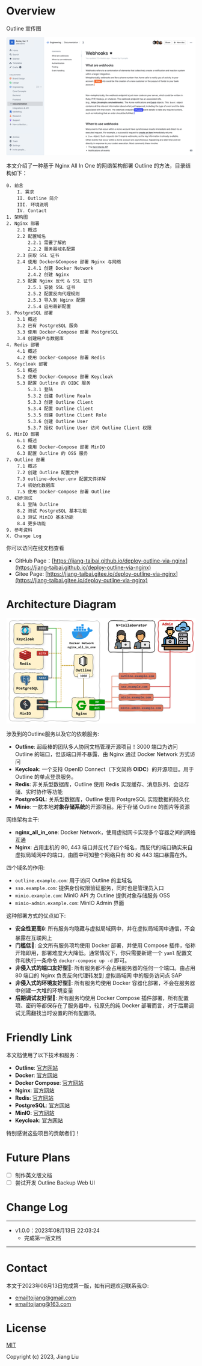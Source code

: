 # Overview

Outline 宣传图

![0-outline-updated](docs/assets/0-outline-updated.png)

本文介绍了一种基于 Nginx All In One 的网络架构部署 Outline 的方法，目录结构如下：

```
0. 前言
    I. 需求
    II. Outline 简介
    III. 环境说明
    IV. Contact
1. 架构图
2. Nginx 部署
    2.1 概述
    2.2 配置域名
        2.2.1 需要了解的
        2.2.2 服务器域名配置
    2.3 获取 SSL 证书
    2.4 使用 Docker&Compose 部署 Nginx 与网络
        2.4.1 创建 Docker Network
        2.4.2 创建 Nginx
    2.5 配置 Nginx 反代 & SSL 证书
        2.5.1 安装 SSL 证书
        2.5.2 配置反向代理规则
        2.5.3 导入到 Nginx 配置
        2.5.4 启用最新配置
3. PostgreSQL 部署
    3.1 概述
    3.2 已有 PostgreSQL 服务
    3.3 使用 Docker-Compose 部署 PostgreSQL
    3.4 创建用户与数据库
4. Redis 部署
    4.1 概述
    4.2 使用 Docker-Compose 部署 Redis
5. Keycloak 部署
    5.1 概述
    5.2 使用 Docker-Compose 部署 Keycloak
    5.3 配置 Outline 的 OIDC 服务
        5.3.1 登陆
        5.3.2 创建 Outline Realm
        5.3.3 创建 Outline Client
        5.3.4 配置 Outline Client
        5.3.5 创建 Outline Client Role
        5.3.6 创建 Outline User
        5.3.7 授权 Outline User 访问 Outline Client 权限
6. MinIO 部署
    6.1 概述
    6.2 使用 Docker-Compose 部署 MinIO
    6.3 配置 Outline 的 OSS 服务
7. Outline 部署
    7.1 概述
    7.2 创建 Outline 配置文件
    7.3 outline-docker.env 配置文件详解
    7.4 初始化数据库
    7.5 使用 Docker-Compose 部署 Outline
8. 初步测试
    8.1 登陆 Outline
    8.2 测试 PostgreSQL 基本功能
    8.3 测试 MinIO 基本功能
    8.4 更多功能
9. 参考资料
X. Change Log
```

你可以访问在线文档查看

- GitHub Page：[https://jiang-taibai.github.io/deploy-outline-via-nginx](https://jiang-taibai.github.io/deploy-outline-via-nginx)
- Gitee Page: [https://jiang-taibai.gitee.io/deploy-outline-via-nginx](https://jiang-taibai.gitee.io/deploy-outline-via-nginx)

# Architecture Diagram

![Outline 架构图](docs/assets/1-architecture-diagram-v3.png)

涉及到的Outline服务以及它的依赖服务: 

- **Outline**: 超级棒的团队多人协同文档管理开源项目！3000 端口为访问 Outline 的端口，但该端口并不暴露，由 Nginx 通过 Docker Network 方式访问
- **Keycloak**: 一个支持 OpenID Connect（下文简称 **OIDC**）的开源项目。用于 Outline 的单点登录服务。
- **Redis**: 非关系型数据库，Outline 使用 Redis 实现缓存、消息队列、会话存储、实时协作等功能
- **PostgreSQL**: 关系型数据库，Outline 使用 PostgreSQL 实现数据的持久化
- **Minio**: 一款本地**对象存储系统**的开源项目。用于存储 Outline 的图片等资源

网络架构主干:

- **nginx_all_in_one**: Docker Network，使用虚拟网卡实现多个容器之间的网络互通
- **Nginx**: 占用主机的 80, 443 端口并反代了四个域名，而反代的端口确实来自虚拟局域网中的端口，由图中可知整个网络只有 80 和 443 端口暴露在外。

四个域名的作用: 

- `outline.example.com`: 用于访问 Outline 的主域名
- `sso.example.com`: 提供身份权限验证服务，同时也是管理员入口
- `minio.example.com`: MinIO API 为 Outline 提供对象存储服务 OSS
- `minio-admin.example.com`: MinIO Admin 界面

这种部署方式的优点如下: 

- **安全性更高**🔒: 所有服务均隐藏与虚拟局域网中，并在虚拟局域网中通信，不会暴露在互联网上
- **门槛低**🎁: 全文所有服务项均使用 Docker 部署，并使用 Compose 插件，俗称开箱即用，部署难度大大降低。通常情况下，你只需要新建一个 `yaml` 配置文件和执行一条命令 `docker-compose up -d` 即可。
- **非侵入式的端口友好型**🚪: 所有服务都不会占用服务器的任何一个端口。由占用 80 端口的 Nginx 负责反向代理转发到 虚拟局域网 中的服务访问点 SAP
- **非侵入式的环境友好型**🐳: 所有服务均使用 Docker 容器化部署，不会在服务器中创建一大堆的环境变量
- **后期调试友好型**🔧: 所有服务均使用 Docker Compose 插件部署，所有配置项、密码等都保存在了服务器中，较原先的纯 Docker 部署而言，对于后期调试无需翻找当时设置的所有配置项。

# Friendly Link

本文档使用了以下技术和服务：

- **Outline**: [官方网站](https://www.getoutline.com/)
- **Docker**: [官方网站](https://www.docker.com/)
- **Docker Compose**: [官方网站](https://docs.docker.com/compose/)
- **Nginx**: [官方网站](https://nginx.org/)
- **Redis**: [官方网站](https://redis.io/)
- **PostgreSQL**: [官方网站](https://www.postgresql.org/)
- **MinIO**: [官方网站](https://min.io/)
- **Keycloak**: [官方网站](https://www.keycloak.org/)

特别感谢这些项目的贡献者们！

# Future Plans

- [ ] 制作英文版文档
- [ ] 尝试开发 Outline Backup Web UI

# Change Log

---

- v1.0.0：2023年08月13日 22:03:24
  - 完成第一版文档

---

# Contact

本文于2023年08月13日完成第一版，如有问题欢迎联系我😊: 

- emailtojiang@gmail.com
- emailtojiang@163.com

# License

[MIT](https://opensource.org/licenses/MIT) 

Copyright (c) 2023, Jiang Liu
